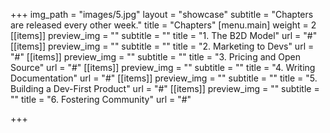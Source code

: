 +++
img_path = "images/5.jpg"
layout = "showcase"
subtitle = "Chapters are released every other week."
title = "Chapters"
[menu.main]
weight = 2
[[items]]
preview_img = ""
subtitle = ""
title = "1. The B2D Model"
url = "#"
[[items]]
preview_img = ""
subtitle = ""
title = "2. Marketing to Devs"
url = "#"
[[items]]
preview_img = ""
subtitle = ""
title = "3. Pricing and Open Source"
url = "#"
[[items]]
preview_img = ""
subtitle = ""
title = "4. Writing Documentation"
url = "#"
[[items]]
preview_img = ""
subtitle = ""
title = "5. Building a Dev-First Product"
url = "#"
[[items]]
preview_img = ""
subtitle = ""
title = "6. Fostering Community"
url = "#"

+++
